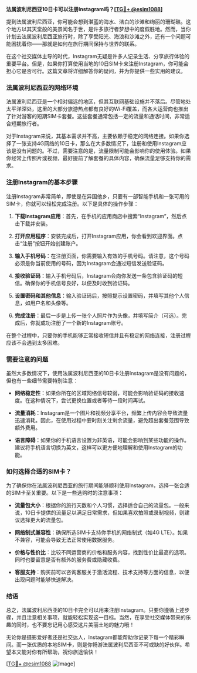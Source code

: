 **法属波利尼西亚10日卡可以注册Instagram吗？[[TG💪+ @esim1088](https://t.me/s/esim1088)]**

提到法属波利尼西亚，你可能会想到湛蓝的海水、洁白的沙滩和绚丽的珊瑚礁。这个地方以其天堂般的美景闻名于世，是许多旅行者梦想中的度假胜地。然而，当你计划去法属波利尼西亚旅行时，除了享受阳光、海浪和沙滩之外，还有一个问题可能困扰着你——那就是如何在旅行期间保持与世界的联系。

在这个社交媒体主导的时代，Instagram无疑是许多人记录生活、分享旅行体验的重要平台。但是，如果你打算使用当地的10日SIM卡来注册Instagram，你可能会担心它是否可行。这篇文章将详细解答你的疑问，并为你提供一些实用的建议。

### 法属波利尼西亚的网络环境

法属波利尼西亚是一个相对偏远的地区，但其互联网基础设施并不落后。尽管地处太平洋深处，这里的大部分旅游热点都有良好的Wi-Fi覆盖，而各大运营商也推出了针对游客的短期SIM卡套餐。这些套餐通常包括一定的流量和通话时间，非常适合短期旅行者。

对于Instagram来说，其基本需求并不高，主要依赖于稳定的网络连接。如果你选择了一张支持4G网络的10日卡，那么在大多数情况下，注册和使用Instagram应该是没有问题的。不过，需要注意的是，流量限制可能会影响你的使用体验。如果你经常上传照片或视频，最好提前了解套餐的具体内容，确保流量足够支持你的需求。

### 注册Instagram的基本步骤

注册Instagram非常简单，即使是在异国他乡，只要有一部智能手机和一张可用的SIM卡，你就可以轻松完成注册。以下是具体的操作步骤：

1. **下载Instagram应用**：首先，在手机的应用商店中搜索“Instagram”，然后点击下载并安装。
   
2. **打开应用程序**：安装完成后，打开Instagram应用，你会看到欢迎界面。点击“注册”按钮开始创建账户。

3. **输入手机号码**：在注册页面，你需要输入有效的手机号码。请注意，这个号码必须是你当前使用的号码，因为Instagram会通过短信发送验证码。

4. **接收验证码**：输入手机号码后，Instagram会向你发送一条包含验证码的短信。确保你的手机信号良好，以便及时收到验证码。

5. **设置密码和其他信息**：输入验证码后，按照提示设置密码，并填写其他个人信息，如用户名和头像等。

6. **完成注册**：最后一步是上传一张个人照片作为头像，并填写简介（可选）。完成后，你就成功注册了一个新的Instagram账号。

在整个过程中，只要你的手机能够正常接收短信并且有稳定的网络连接，注册过程应该不会遇到太多困难。

### 需要注意的问题

虽然大多数情况下，使用法属波利尼西亚的10日卡注册Instagram是没有问题的，但也有一些细节需要特别注意：

- **网络稳定性**：如果你所在的区域网络信号较弱，可能会影响验证码的接收速度。在这种情况下，尝试更换位置或者等待一段时间再试。

- **流量消耗**：Instagram是一个图片和视频分享平台，频繁上传内容会导致流量迅速消耗。因此，在使用过程中要时刻关注剩余流量，避免超出套餐范围导致额外费用。

- **语言障碍**：如果你的手机语言设置为非英语，可能会影响到某些功能的操作。建议将手机语言切换为英文，这样可以更方便地理解和使用Instagram的功能。

### 如何选择合适的SIM卡？

为了确保你在法属波利尼西亚的旅行期间能够顺利使用Instagram，选择一张合适的SIM卡至关重要。以下是一些选购时的注意事项：

- **流量包大小**：根据你的旅行天数和个人习惯，选择适合自己的流量包。一般来说，10日卡提供的流量足以满足日常需求，但如果喜欢拍照或录制视频，则建议选择更大的流量包。

- **网络制式兼容性**：确保所选SIM卡支持你手机的网络制式（如4G LTE）。如果不兼容，可能会导致无法正常使用数据服务。

- **价格与性价比**：比较不同运营商的价格和服务内容，找到性价比最高的选项。同时也要留意是否有额外的服务费或隐藏收费。

- **客服支持**：购买前可以咨询客服关于激活流程、技术支持等方面的信息，以便出现问题时能够快速解决。

### 结语

总之，法属波利尼西亚的10日卡完全可以用来注册Instagram。只要你遵循上述步骤，并且注意相关事项，就能轻松实现这一目标。当然，在享受社交媒体带来的乐趣的同时，也不要忘记用心感受这片美丽土地的魅力哦！

无论你是摄影爱好者还是社交达人，Instagram都能帮助你记录下每一个精彩瞬间。而一张优质的本地SIM卡，则是你畅游法属波利尼西亚不可或缺的好伙伴。希望本文能对你有所帮助，祝你旅途愉快！

[[TG💪+ @esim1088](https://t.me/s/esim1088) ![Image](https://i.postimg.cc/4NQfJmqS/Snipaste-2025-05-13-00-14-12.png)]